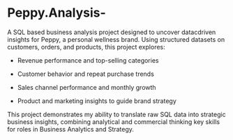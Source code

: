 # Peppy.Analysis-
A SQL based business analysis project designed to uncover datacdriven insights for Peppy, a personal wellness brand.
Using structured datasets on customers, orders, and products, this project explores:

 * Revenue performance and top-selling categories

 * Customer behavior and repeat purchase trends

 * Sales channel performance and monthly growth

 * Product and marketing insights to guide brand strategy

This project demonstrates my ability to translate raw SQL data into strategic business insights, combining analytical and commercial thinking key skills for roles in Business Analytics and Strategy.
